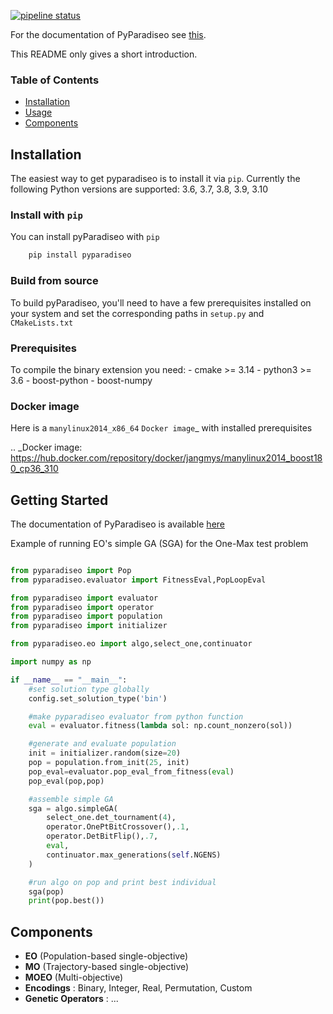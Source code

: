 [![pipeline status](https://gitlab.inria.fr/paradiseo/pyparadiseo/badges/master/pipeline.svg)](https://gitlab.inria.fr/paradiseo/pyparadiseo/-/commits/master)

For the documentation of PyParadiseo see [this](https://paradiseo.gitlabpages.inria.fr/pyparadiseo/).

This README only gives a short introduction.


### Table of Contents
- [Installation](#installation)
- [Usage](#getting-started)
- [Components](#components)

## Installation

The easiest way to get pyparadiseo is to install it via ``pip``. Currently the following Python versions are supported: 3.6, 3.7, 3.8, 3.9, 3.10

### Install with ``pip``

You can install pyParadiseo with `pip`


```bash
    pip install pyparadiseo
```

### Build from source

To build pyParadiseo, you'll need to have a few prerequisites installed on your system and set the corresponding paths in ``setup.py`` and ``CMakeLists.txt``

### Prerequisites

To compile the binary extension you need:
    - cmake >= 3.14
    - python3 >= 3.6
    - boost-python
    - boost-numpy

### Docker image
Here is a ``manylinux2014_x86_64`` `Docker image`_ with installed prerequisites

.. _Docker image: https://hub.docker.com/repository/docker/jangmys/manylinux2014_boost180_cp36_310


## Getting Started

The documentation of PyParadiseo is available [here](https://paradiseo.gitlabpages.inria.fr/pyparadiseo/)

Example of running EO's simple GA (SGA) for the One-Max test problem

```python

from pyparadiseo import Pop
from pyparadiseo.evaluator import FitnessEval,PopLoopEval

from pyparadiseo import evaluator
from pyparadiseo import operator
from pyparadiseo import population
from pyparadiseo import initializer

from pyparadiseo.eo import algo,select_one,continuator

import numpy as np

if __name__ == "__main__":
    #set solution type globally
    config.set_solution_type('bin')

    #make pyparadiseo evaluator from python function
    eval = evaluator.fitness(lambda sol: np.count_nonzero(sol))

    #generate and evaluate population
    init = initializer.random(size=20)
    pop = population.from_init(25, init)
    pop_eval=evaluator.pop_eval_from_fitness(eval)
    pop_eval(pop,pop)

    #assemble simple GA
    sga = algo.simpleGA(
        select_one.det_tournament(4),
        operator.OnePtBitCrossover(),.1,
        operator.DetBitFlip(),.7,
        eval,
        continuator.max_generations(self.NGENS)
    )

    #run algo on pop and print best individual
    sga(pop)
    print(pop.best())
```

## Components
- **EO** (Population-based single-objective)
- **MO** (Trajectory-based single-objective)
- **MOEO** (Multi-objective)
- **Encodings** : Binary, Integer, Real, Permutation, Custom
- **Genetic Operators** : ...
